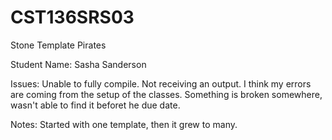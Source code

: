 # CST136SRS03

Stone Template Pirates

Student Name: Sasha Sanderson

Issues: Unable to fully compile. Not receiving an output. I think my errors are coming from the setup of the classes. Something is broken somewhere, wasn't able to find it beforet he due date.

Notes:
Started with one template, then it grew to many. 